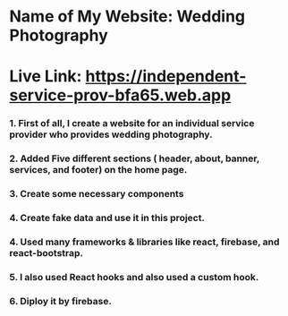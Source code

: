 # Name of My Website: Wedding Photography
# Live Link: https://independent-service-prov-bfa65.web.app
### 1. First of all, I create a website for an individual service provider who provides wedding photography.
### 2. Added Five different sections ( header, about, banner, services, and footer) on the home page.
### 3. Create some necessary components
### 4. Create fake data and use it in this project.
### 4. Used many frameworks & libraries like react, firebase, and react-bootstrap.
### 5. I also used React hooks and also used a custom hook.
### 6. Diploy it by firebase.
